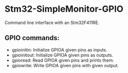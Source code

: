 # Stm32-SimpleMonitor-GPIO
Command line interface with an Stm32F411RE.

## GPIO commands: 
- gpioinitin: Initialize GPIOA given pins as inputs.
- gpioinitout: Initialize GPIOA given pins as outputs.
- gpioread: Read GPIOA given pins and prints them.
- gpiowrite: Write GPIOA given pins with given output.
